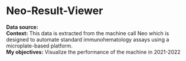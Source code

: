 # Neo-Result-Viewer

**Data source:** <br>
**Context:** This data is extracted from the machine call Neo which is designed to automate standard immunohematology assays
using a microplate-based platform.<br>
**My objectives:** Visualize the performance of the machine in 2021-2022
